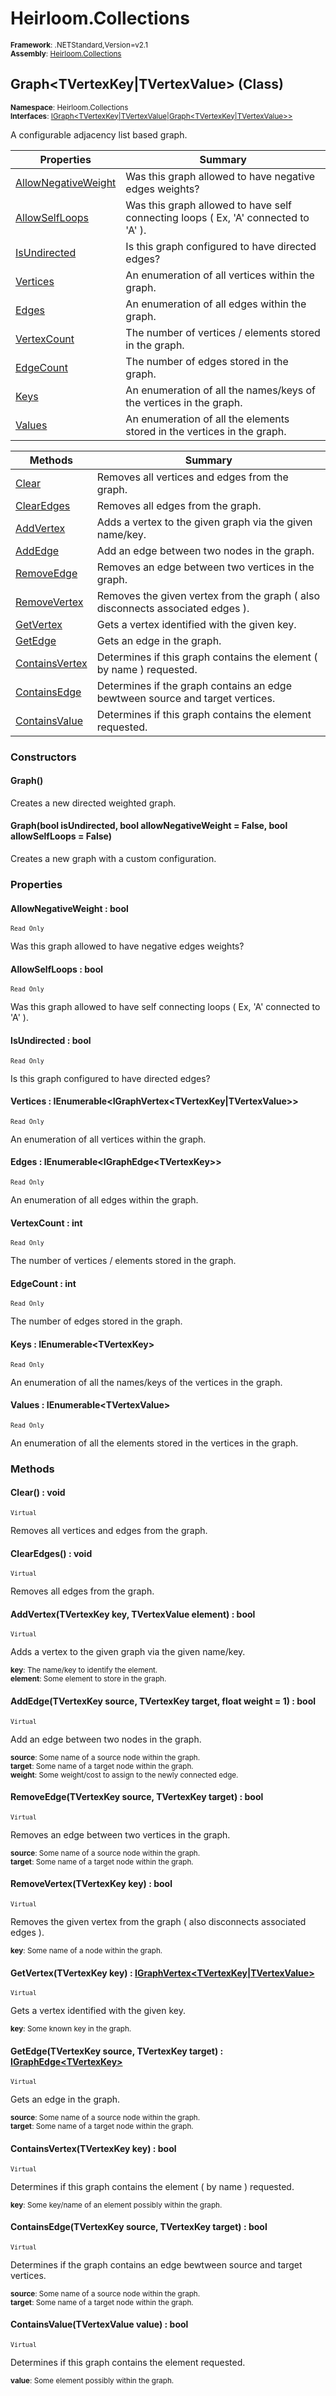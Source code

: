 # Heirloom.Collections

<small>**Framework**: .NETStandard,Version=v2.1</small>  
<small>**Assembly**: [Heirloom.Collections](../Heirloom.Collections/Heirloom.Collections.md)</small>  

## Graph\<TVertexKey|TVertexValue> (Class)
<small>**Namespace**: Heirloom.Collections</sub></small>  
<small>**Interfaces**: [IGraph\<TVertexKey|TVertexValue|Graph\<TVertexKey|TVertexValue>>](Heirloom.Collections.IGraph[TVertexKey_TVertexValue_Graph[TVertexKey_TVertexValue]].md)</small>  

A configurable adjacency list based graph.

| Properties                          | Summary                                                                            |
|-------------------------------------|------------------------------------------------------------------------------------|
| [AllowNegativeWeight](#ALL5C2502C8) | Was this graph allowed to have negative edges weights?                             |
| [AllowSelfLoops](#ALLB65AF4B0)      | Was this graph allowed to have self connecting loops ( Ex, 'A' connected to 'A' ). |
| [IsUndirected](#ISU79739BDD)        | Is this graph configured to have directed edges?                                   |
| [Vertices](#VER648B0F21)            | An enumeration of all vertices within the graph.                                   |
| [Edges](#EDG6DC48328)               | An enumeration of all edges within the graph.                                      |
| [VertexCount](#VER996CD387)         | The number of vertices / elements stored in the graph.                             |
| [EdgeCount](#EDG78704F9E)           | The number of edges stored in the graph.                                           |
| [Keys](#KEY3D37EC76)                | An enumeration of all the names/keys of the vertices in the graph.                 |
| [Values](#VALE51C03E4)              | An enumeration of all the elements stored in the vertices in the graph.            |

| Methods                        | Summary                                                                        |
|--------------------------------|--------------------------------------------------------------------------------|
| [Clear](#CLE3BB23EF9)          | Removes all vertices and edges from the graph.                                 |
| [ClearEdges](#CLEE20C634D)     | Removes all edges from the graph.                                              |
| [AddVertex](#ADDA40B49)        | Adds a vertex to the given graph via the given name/key.                       |
| [AddEdge](#ADD814EE3F0)        | Add an edge between two nodes in the graph.                                    |
| [RemoveEdge](#REM67FD8045)     | Removes an edge between two vertices in the graph.                             |
| [RemoveVertex](#REMCBD2C17C)   | Removes the given vertex from the graph ( also disconnects associated edges ). |
| [GetVertex](#GET659D2C24)      | Gets a vertex identified with the given key.                                   |
| [GetEdge](#GETC1CA31E1)        | Gets an edge in the graph.                                                     |
| [ContainsVertex](#CON8BA51147) | Determines if this graph contains the element ( by name ) requested.           |
| [ContainsEdge](#CON518111E)    | Determines if the graph contains an edge bewtween source and target vertices.  |
| [ContainsValue](#CONDC3C4948)  | Determines if this graph contains the element requested.                       |

### Constructors

#### Graph()

Creates a new directed weighted graph.

#### Graph(bool isUndirected, bool allowNegativeWeight = False, bool allowSelfLoops = False)

Creates a new graph with a custom configuration.

### Properties

#### <a name="ALL5C2502C8"></a>AllowNegativeWeight : bool

<small>`Read Only`</small>

Was this graph allowed to have negative edges weights?

#### <a name="ALLB65AF4B0"></a>AllowSelfLoops : bool

<small>`Read Only`</small>

Was this graph allowed to have self connecting loops ( Ex, 'A' connected to 'A' ).

#### <a name="ISU79739BDD"></a>IsUndirected : bool

<small>`Read Only`</small>

Is this graph configured to have directed edges?

#### <a name="VER648B0F21"></a>Vertices : IEnumerable\<IGraphVertex\<TVertexKey|TVertexValue>>

<small>`Read Only`</small>

An enumeration of all vertices within the graph.

#### <a name="EDG6DC48328"></a>Edges : IEnumerable\<IGraphEdge\<TVertexKey>>

<small>`Read Only`</small>

An enumeration of all edges within the graph.

#### <a name="VER996CD387"></a>VertexCount : int

<small>`Read Only`</small>

The number of vertices / elements stored in the graph.

#### <a name="EDG78704F9E"></a>EdgeCount : int

<small>`Read Only`</small>

The number of edges stored in the graph.

#### <a name="KEY3D37EC76"></a>Keys : IEnumerable\<TVertexKey>

<small>`Read Only`</small>

An enumeration of all the names/keys of the vertices in the graph.

#### <a name="VALE51C03E4"></a>Values : IEnumerable\<TVertexValue>

<small>`Read Only`</small>

An enumeration of all the elements stored in the vertices in the graph.

### Methods

#### <a name="CLE4538C554"></a>Clear() : void
<small>`Virtual`</small>

Removes all vertices and edges from the graph.

#### <a name="CLEC3B6A45C"></a>ClearEdges() : void
<small>`Virtual`</small>

Removes all edges from the graph.

#### <a name="ADD5AA17499"></a>AddVertex(TVertexKey key, TVertexValue element) : bool
<small>`Virtual`</small>

Adds a vertex to the given graph via the given name/key.

<small>**key**: <param name="key">The name/key to identify the element.</param></small>  
<small>**element**: <param name="element">Some element to store in the graph.</param></small>  

#### <a name="ADDC1D4A1D3"></a>AddEdge(TVertexKey source, TVertexKey target, float weight = 1) : bool
<small>`Virtual`</small>

Add an edge between two nodes in the graph.

<small>**source**: <param name="source">Some name of a source node within the graph.</param></small>  
<small>**target**: <param name="target">Some name of a target node within the graph.</param></small>  
<small>**weight**: <param name="weight">Some weight/cost to assign to the newly connected edge.</param></small>  

#### <a name="REM469A9FCE"></a>RemoveEdge(TVertexKey source, TVertexKey target) : bool
<small>`Virtual`</small>

Removes an edge between two vertices in the graph.

<small>**source**: <param name="source">Some name of a source node within the graph.</param></small>  
<small>**target**: <param name="target">Some name of a target node within the graph.</param></small>  

#### <a name="REM577B1CC7"></a>RemoveVertex(TVertexKey key) : bool
<small>`Virtual`</small>

Removes the given vertex from the graph ( also disconnects associated edges ).

<small>**key**: <param name="key">Some name of a node within the graph.</param></small>  

#### <a name="GET58F3FBE0"></a>GetVertex(TVertexKey key) : [IGraphVertex\<TVertexKey|TVertexValue>](Heirloom.Collections.IGraphVertex[TVertexKey_TVertexValue].md)
<small>`Virtual`</small>

Gets a vertex identified with the given key.

<small>**key**: <param name="key"> Some known key in the graph. </param></small>  

#### <a name="GET142350CA"></a>GetEdge(TVertexKey source, TVertexKey target) : [IGraphEdge\<TVertexKey>](Heirloom.Collections.IGraphEdge[TVertexKey].md)
<small>`Virtual`</small>

Gets an edge in the graph.

<small>**source**: <param name="source">Some name of a source node within the graph.</param></small>  
<small>**target**: <param name="target">Some name of a target node within the graph.</param></small>  

#### <a name="CONFF61E272"></a>ContainsVertex(TVertexKey key) : bool
<small>`Virtual`</small>

Determines if this graph contains the element ( by name ) requested.

<small>**key**: <param name="key">Some key/name of an element possibly within the graph.</param></small>  

#### <a name="CON4B1518D5"></a>ContainsEdge(TVertexKey source, TVertexKey target) : bool
<small>`Virtual`</small>

Determines if the graph contains an edge bewtween source and target vertices.

<small>**source**: <param name="source">Some name of a source node within the graph.</param></small>  
<small>**target**: <param name="target">Some name of a target node within the graph.</param></small>  

#### <a name="CON35FD79FD"></a>ContainsValue(TVertexValue value) : bool
<small>`Virtual`</small>

Determines if this graph contains the element requested.

<small>**value**: <param name="value">Some element possibly within the graph.</param></small>  

